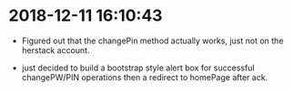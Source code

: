 # 2018-12-11 16:10:43

*  Figured out that the changePin method actually works, just not on the herstack account. 

* just decided to build a bootstrap style alert box for successful changePW/PIN operations then a redirect to homePage after ack.

